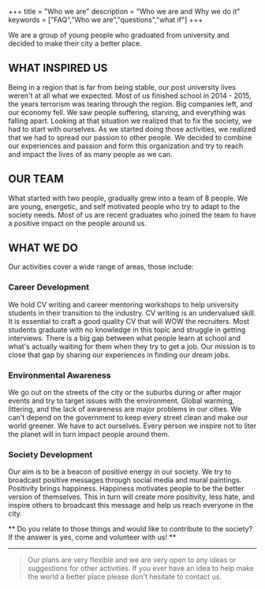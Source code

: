 +++
title = "Who we are"
description = "Who we are and Why we do it"
keywords = ["FAQ","Who we are","questions","what if"]
+++

We are a group of young people who graduated from university and decided to make their city a better place.

## WHAT INSPIRED US

Being in a region that is far from being stable, our post university lives weren't at all what we expected. Most of us finished school in 2014 - 2015, the years terrorism was tearing through the region. Big companies left, and our economy fell. We saw people suffering, starving, and everything was falling apart. Looking at that situation we realized that to fix the society, we had to start with ourselves. As we started doing those activities, we realized that we had to spread our passion to other people. We decided to combine our experiences and passion and form this organization and try to reach and impact the lives of as many people as we can.

## OUR TEAM

What started with two people, gradually grew into a team of 8 people. We are young, energetic, and self motivated people who try to adapt to the society needs. Most of us are recent graduates who joined the team to have a positive impact on the people around us.

## WHAT WE DO

Our activities cover a wide range of areas, those include:

### Career Development

We hold CV writing and career mentoring workshops to help university students in their transition to the industry. CV writing is an undervalued skill. It is essential to craft a good quality CV that will WOW the recruiters. Most students graduate with no knowledge in this topic and struggle in getting interviews. There is a big gap between what people learn at school and what's actually waiting for them when they try to get a job. Our mission is to close that gap by sharing our experiences in finding our dream jobs.

### Environmental Awareness

We go out on the streets of the city or the suburbs during or after major events and try to target issues with the environment. Global warming, littering, and the lack of awareness are major problems in our cities. We can't depend on the government to keep every street clean and make our world greener. We have to act ourselves. Every person we inspire not to liter the planet will in turn impact people around them.

### Society Development

Our aim is to be a beacon of positive energy in our society. We try to broadcast positive messages through social media and mural paintings. Positivity brings happiness. Happiness motivates people to be the better version of themselves. This in turn will create more positivity, less hate, and inspire others to broadcast this message and help us reach everyone in the city.

** Do you relate to those things and would like to contribute to the society? If the answer is yes, come and volunteer with us! **


---

> Our plans are very flexible and we are very open to any ideas or suggestions for other activities. If you ever have an idea to help make the world a better place please don't hesitate to contact us.
